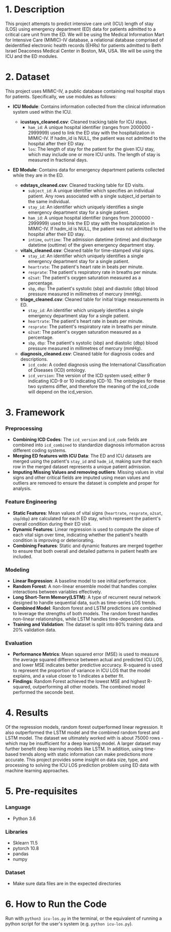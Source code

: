 # 1. Description

This project attempts to predict intensive care unit (ICU) length of stay (LOS) using emergency department (ED) data for patients admitted to a critical care unit from the ED. We will be using the Medical Information Mart for Intensive Care (MIMIC)-IV database, a relational database comprised of deidentified electronic health records (EHRs) for patients admitted to Beth Israel Deaconess Medical Center in Boston, MA, USA. We will be using the ICU and the ED modules.


# 2. Dataset

This project uses MIMIC-IV, a public database containing real hospital stays for patients. Specifically, we use modules as follows: 

- **ICU Module**: Contains information collected from the clinical information system used within the ICU. 
    - **icustays_cleaned.csv**: Cleaned tracking table for ICU stays. 
        - `ham_id`: A unique hospital identifier (ranges from 2000000 - 2999999) used to link the ED stay with the hospitalization in MIMIC-IV. If hadm_id is NULL, the patient was not admitted to the hospital after their ED stay.
        - `los`: The length of stay for the patient for the given ICU stay, which may include one or more ICU units. The length of stay is measured in fractional days.

- **ED Module**: Contains data for emergency department patients collected while they are in the ED. 
    - **edstays_cleaned.csv**: Cleaned tracking table for ED visits. 
        - `subject_id`: A unique identifier which specifies an individual patient. Any rows associated with a single subject_id pertain to the same individual. 
        - `stay_id`: An identifier which uniquely identifies a single emergency department stay for a single patient. 
        - `ham_id`: A unique hospital identifier (ranges from 2000000 - 2999999) used to link the ED stay with the hospitalization in MIMIC-IV. If hadm_id is NULL, the patient was not admitted to the hospital after their ED stay.
        - `intime`, `outtime`: The admission datetime (intime) and discharge datetime (outtime) of the given emergency department stay. 
    - **vitals_cleaned.csv**: Cleaned table for time-stamped vital signs. 
        - `stay_id`: An identifier which uniquely identifies a single emergency department stay for a single patient. 
        - `heartrate`: The patient's heart rate in beats per minute.
        - `resprate`: The patient's respiratory rate in breaths per minute.
        - `o2sat`: The patient's oxygen saturation measured as a percentage.
        - `sbp`, `dbp`: The patient's systolic (sbp) and diastolic (dbp) blood pressure measured in millimetres of mercury (mmHg).
    - **triage_cleaned.csv**: Cleaned table for initial triage measurements in ED. 
        - `stay_id`: An identifier which uniquely identifies a single emergency department stay for a single patient. 
        - `heartrate`: The patient's heart rate in beats per minute.
        - `resprate`: The patient's respiratory rate in breaths per minute.
        - `o2sat`: The patient's oxygen saturation measured as a percentage.
        - `sbp`, `dbp`: The patient's systolic (sbp) and diastolic (dbp) blood pressure measured in millimetres of mercury (mmHg).
    - **diagnosis_cleaned.csv**: Cleaned table for diagnosis codes and descriptions. 
        - `icd_code`: A coded diagnosis using the International Classification of Diseases (ICD) ontology.
        - `icd_version`: The version of the ICD system used; either 9 indicating ICD-9 or 10 indicating ICD-10. The ontologies for these two systems differ, and therefore the meaning of the icd_code will depend on the icd_version.


# 3. Framework

**<h3>Preprocessing</h3>**

- **Combining ICD Codes**:
The `icd_version` and `icd_code` fields are combined into `icd_combined` to standardize diagnosis information across different coding systems. 
- **Merging ED features with ICU Data**: The ED and ICU datasets are merged using the patient's `stay_id` and `hadm_id`, making sure that each row in the merged dataset represents a unique patient admission.
- **Imputing Missing Values and removing outliers**: Missing values in vital signs and other critical fields are imputed using mean values and outliers are removed to ensure the dataset is complete and proper for analysis.

**<h3>Feature Engineering</h3>**

- **Static Features**: Mean values of vital signs (`heartrate`, `resprate`, `o2sat`, `sbp`/`dbp`) are calculated for each ED stay, which represent the patient's overall condition during their ED visit.
- **Dynamic Features**: Linear regression is used to compute the slope of each vital sign over time, indicating whether the patient's health condition is improving or deteriorating.
- **Combining Features**: Static and dynamic features are merged together to ensure that both overall and detailed patterns in patient health are included.

**<h3>Modeling</h3>**

- **Linear Regression**: A baseline model to see initial performance.
- **Random Forest**: A non-linear ensemble model that handles complex interactions between variables effectively.
- **Long Short-Term Memory(LSTM)**: A type of recurrent neural network designed to handle sequential data, such as time-series LOS trends. 
- **Combined Model**: Random forest and LSTM predictions are combined to leverage the strengths of both models. The random forest handles non-linear relationships, while LSTM handles time-dependent data. 
- **Training and Validation**: The dataset is split into 80% training data and 20% validation data.

**<h3>Evaluation</h3>**
- **Performance Metrics**: Mean squared error (MSE) is used to measure the average squared difference between actual and predicted ICU LOS, and lower MSE indicates better predictive accuracy.
R-squared is used to represent the proportion of variance in ICU LOS that the model explains, and a value closer to 1 indicates a better fit. 
- **Findings**: Random Forest achieved the lowest MSE and highest R-squared, outperforming all other models. The combined model performed the seconde best. 


# 4. Results

Of the regression models, random forest outperformed linear regression. It also outperformed the LSTM model and the combined random forest and LSTM model. The dataset we ultimately worked with is about 75000 rows - which may be insufficient for a deep learning model. A larger dataset may further benefit deep learning models like LSTM. In addition, using time-based trends along with static information can make predictions more accurate. This project provides some insight on data size, type, and processing to solving the ICU LOS prediction problem using ED data with machine learning approaches. 


# 5. Pre-requisites

**<h3>Language</h3>**
- Python 3.6

**<h3>Libraries</h3>**
- Sklearn 11.5
- pytorch 10.8
- pandas
- numpy

**<h3>Dataset</h3>**
- Make sure data files are in the expected directories

# 6. How to Run the Code

Run with `python3 icu-los.py` in the terminal, or the equivalent of running a python script for the user's system (e.g. `python icu-los.py`).